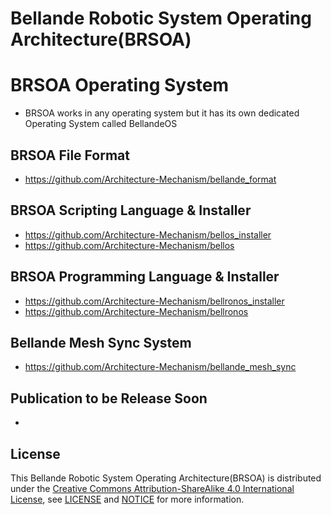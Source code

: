 # Bellande Robotic System Operating Architecture(BRSOA)

# BRSOA Operating System
- BRSOA works in any operating system but it has its own dedicated Operating System called BellandeOS

## BRSOA File Format
- https://github.com/Architecture-Mechanism/bellande_format

## BRSOA Scripting Language & Installer
- https://github.com/Architecture-Mechanism/bellos_installer
- https://github.com/Architecture-Mechanism/bellos

## BRSOA Programming Language & Installer
- https://github.com/Architecture-Mechanism/bellronos_installer
- https://github.com/Architecture-Mechanism/bellronos

## Bellande Mesh Sync System
- https://github.com/Architecture-Mechanism/bellande_mesh_sync

## Publication to be Release Soon
-

## License
This Bellande Robotic System Operating Architecture(BRSOA) is distributed under the [Creative Commons Attribution-ShareAlike 4.0 International License](http://creativecommons.org/licenses/by-sa/4.0/), see [LICENSE](https://github.com/Robotics-Sensors/bellande_robotic_system_operating_architecture/blob/main/LICENSE) and [NOTICE](https://github.com/Robotics-Sensors/bellande_robotic_system_operating_architecture/blob/main/LICENSE) for more information.
